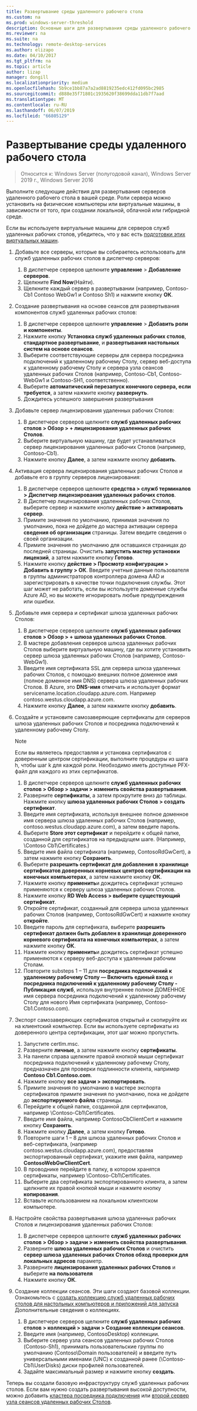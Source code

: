 ```yaml
---
title: Развертывание среды удаленного рабочего стола
ms.custom: na
ms.prod: windows-server-threshold
description: Основные шаги для развертывания среды удаленного рабочего стола.
ms.reviewer: na
ms.suite: na
ms.technology: remote-desktop-services
ms.author: elizapo
ms.date: 04/10/2017
ms.tgt_pltfrm: na
ms.topic: article
author: lizap
manager: dongill
ms.localizationpriority: medium
ms.openlocfilehash: 5b9ce1bb87a7a2ad8819235edc412fd095bc2985
ms.sourcegitcommit: d888e35f71801c1935620f38699dda11db7f7aad
ms.translationtype: MT
ms.contentlocale: ru-RU
ms.lasthandoff: 06/07/2019
ms.locfileid: "66805129"
---
```

# <a name="deploy-your-remote-desktop-environment"></a>Развертывание среды удаленного рабочего стола

>Относится к: Windows Server (полугодовой канал), Windows Server 2019 г., Windows Server 2016

Выполните следующие действия для развертывания серверов удаленного рабочего стола в вашей среде. Роли сервера можно установить на физические компьютеры или виртуальные машины, в зависимости от того, при создании локальной, облачной или гибридной среде. 

Если вы используете виртуальные машины для серверов служб удаленных рабочих столов, убедитесь, что у вас есть [подготовки этих виртуальных машин](rds-prepare-vms.md).
  
  
1.  Добавьте все серверы, которые вы собираетесь использовать для служб удаленных рабочих столов в диспетчер серверов:  
    1.  В диспетчере серверов щелкните **управление** > **Добавление серверов**.  
    2.  Щелкните **Find Now**(Найти).  
    3.  Щелкните каждый сервер в развертывании (например, Contoso-Cb1 Contoso WebGw1 и Contoso Sh1) и нажмите кнопку **ОК**.  
2.  Создание развертывания на основе сеансов для развертывания компонентов служб удаленных рабочих столов:  
    1.  В диспетчере серверов щелкните **управление** > **Добавить роли и компоненты**.  
    2.  Нажмите кнопку **Установка служб удаленных рабочих столов**, **стандартное развертывание**, и **развертывания настольных систем на основе сеансов**.  
    3.  Выберите соответствующие серверы для сервера посредника подключений к удаленному рабочему Столу, сервер веб-доступа к удаленному рабочему Столу и сервера узла сеансов удаленных рабочих Столов (например, Contoso-Cb1, Contoso-WebGw1 и Contoso-SH1, соответственно).  
    4.  Выберите **автоматический перезапуск конечного сервера, если требуется**, а затем нажмите кнопку **развернуть**.  
    5.  Дождитесь успешного завершения развертывания  
3.  Добавьте сервер лицензирования удаленных рабочих Столов:  
    1.  В диспетчере серверов щелкните **служб удаленных рабочих столов > Обзор > + лицензирования удаленных рабочих Столов**.  
    2.  Выберите виртуальную машину, где будет устанавливаться сервер лицензирования удаленных рабочих Столов (например, Contoso-Cb1).  
    3.  Нажмите кнопку **Далее**, а затем нажмите кнопку **добавить**.  
4.  Активация сервера лицензирования удаленных рабочих Столов и добавьте его в группу серверов лицензирования:  
    1.  В диспетчере серверов щелкните **средства > служб терминалов > Диспетчер лицензирования удаленных рабочих столов**.  
    2.  В Диспетчер лицензирования удаленных рабочих Столов, выберите сервер и нажмите кнопку **действие > активировать сервер**.  
    3.  Примите значения по умолчанию, принимая значения по умолчанию, пока не дойдете до мастера активации сервера **сведения об организации** страницы. Затем введите сведения о своей организации.  
    4.  Примите значения по умолчанию для оставшихся страницах до последней страницы. Очистить **запустить мастер установки лицензий**, а затем нажмите кнопку **Готово**.  
    5.  Нажмите кнопку **действие > Просмотр конфигурации > Добавить в группу > ОК**. Введите учетные данные пользователя в группы администраторов контроллера домена AAD и зарегистрировать в качестве точки подключения службы. Этот шаг может не работать, если вы используете доменные службы Azure AD, но вы можете игнорировать любые предупреждения или ошибки.  
5.  Добавьте имя сервера и сертификат шлюза удаленных рабочих Столов:  
    1.  В диспетчере серверов щелкните **служб удаленных рабочих столов > Обзор > + шлюза удаленных рабочих Столов**.  
    2.  В мастере добавления серверов шлюза удаленных рабочих Столов выберите виртуальную машину, где вы хотите установить сервер шлюза удаленных рабочих Столов (например, Contoso-WebGw1).  
    3.  Введите имя сертификата SSL для сервера шлюза удаленных рабочих Столов, с помощью внешних полное доменное имя (полное доменное имя DNS) сервера шлюза удаленных рабочих Столов. В Azure, это **DNS-имя** отмечать и использует формат servicename.location.cloudapp.azure.com. Например contoso.westus.cloudapp.azure.com.  
    4.  Нажмите кнопку **Далее**, а затем нажмите кнопку **добавить**.
6.  Создайте и установите самозаверяющие сертификаты для серверов шлюза удаленных рабочих Столов и посредника подключений к удаленному рабочему Столу.

       > [!NOTE]
       > Если вы являетесь предоставляя и установка сертификатов с доверенным центром сертификации, выполните процедуры из шага h, чтобы шаг k для каждой роли. Необходимо иметь доступные PFX-файл для каждого из этих сертификатов.
       
    1.  В диспетчере серверов щелкните **служб удаленных рабочих столов > Обзор > задачи > изменить свойства развертывания**.  
    2.  Разверните **сертификаты**, а затем прокрутите вниз до таблицы. Нажмите кнопку **шлюза удаленных рабочих Столов > создать сертификат**.  
    3.  Введите имя сертификата, используя внешнее полное доменное имя сервера шлюза удаленных рабочих Столов (например, contoso.westus.cloudapp.azure.com), а затем введите пароль.  
    4.  Выберите **Store этот сертификат** и перейдите к общей папке, созданной для сертификатов на предыдущем шаге. (Например, \Contoso Cb1\Certificates.)  
    5.  Введите имя файла сертификата (например, ContosoRdGwCert), а затем нажмите кнопку **Сохранить**.  
    6.  Выберите **разрешить сертификат для добавления в хранилище сертификатов доверенных корневых центров сертификации на конечных компьютерах**, а затем нажмите кнопку **ОК**.  
    7.  Нажмите кнопку **применить**и дождитесь сертификат успешно применяются к серверу шлюза удаленных рабочих Столов.  
    8.  Нажмите кнопку **RD Web Access > выберите существующий сертификат**.  
    9.  Откройте сертификат, созданный для сервера шлюза удаленных рабочих Столов (например, ContosoRdGwCert) и нажмите кнопку **откройте**.  
    10. Введите пароль для сертификата, выберите **разрешить сертификат должен быть добавлен в хранилище доверенного корневого сертификата на конечных компьютерах**, а затем нажмите кнопку **ОК**.  
    11. Нажмите кнопку **применить**и дождитесь сертификат успешно применяются к серверу веб-доступа к удаленным рабочим Столам.  
    12. Повторите substeps 1 – 11 для **посредника подключений к удаленному рабочему Столу — Включить единый вход** и **посредника подключений к удаленному рабочему Столу - Публикация служб**, используя внутреннее полное ДОМЕННОЕ имя сервера посредника подключений к удаленному рабочему Столу для нового Имя сертификата (например, Contoso-Cb1.Contoso.com).  
7.  Экспорт самозаверяющих сертификатов открытый и скопируйте их на клиентский компьютер. Если вы используете сертификаты из доверенного центра сертификации, этот шаг можно пропустить.  
    1.  Запустите certlm.msc.  
    2.  Разверните **личные**, а затем нажмите кнопку **сертификаты**.  
    3.  На панели справа щелкните правой кнопкой мыши сертификат посредника подключений к удаленному рабочему Столу, предназначен для проверки подлинности клиента, например **Contoso Cb1.Contoso.com**.  
    4.  Нажмите кнопку **все задачи > экспортировать**.  
    5.  Примите значения по умолчанию в мастере экспорта сертификатов примите значения по умолчанию, пока не дойдете до **экспортируемого файла** страницы.  
    6.  Перейдите к общей папке, созданной для сертификатов, например \Contoso-Cb1\Certificates.  
    7.  Введите имя файла, например ContosoCbClientCert и нажмите кнопку **Сохранить**.  
    8.  Нажмите кнопку **Далее**, а затем кнопку **Готово**.  
    9.  Повторите шаги 1 – 8 для шлюза удаленных рабочих Столов и веб-сертификата, (например contoso.westus.cloudapp.azure.com), предоставляя экспортированный сертификат, укажите имя файла, например **ContosoWebGwClientCert**.  
    10. В проводнике перейдите в папку, в котором хранятся сертификаты, например \Contoso-Cb1\Certificates.  
    11. Выберите два сертификата экспортированного клиента, а затем щелкните их правой кнопкой мыши и нажмите кнопку **копирования**.  
    12. Вставьте использованием на локальном клиентском компьютере.  
8.  Настройте свойства развертывания шлюза удаленных рабочих Столов и лицензирования удаленных рабочих Столов:  
    1.  В диспетчере серверов щелкните **служб удаленных рабочих столов > Обзор > задачи > изменить свойства развертывания**.  
    2.  Разверните **шлюза удаленных рабочих Столов** и очистить **сервер шлюза удаленных рабочих Столов обход проверки для локальных адресов** параметр.  
    3.  Разверните **лицензирования удаленных рабочих Столов** и выберите **на пользователя**  
    4.  Нажмите кнопку **ОК**.  
10. Создание коллекции сеансов. Эти шаги создают базовой коллекции. Ознакомьтесь с [создать коллекцию служб удаленных рабочих столов для настольных компьютеров и приложений для запуска](rds-create-collection.md) Дополнительные сведения о коллекциях.
 
    1.  В диспетчере серверов щелкните **служб удаленных рабочих столов > коллекций > задачи > Создание коллекции сеансов**.  
    2.  Введите имя (например, ContosoDesktop) коллекции.  
    3.  Выберите сервер узла сеансов удаленных рабочих Столов (Contoso-Sh1), принимать пользовательские группы по умолчанию (Contoso\Domain пользователей) и введите путь универсальными именами (UNC) к созданной ранее (\Contoso-Cb1\UserDisks) диски профилей пользователей.  
    4.  Задайте максимальный размер и нажмите кнопку **создать**.  
  

Теперь вы создали базовую инфраструктуру служб удаленных рабочих столов. Если вам нужно создать развертывания высокой доступности, можно добавить [кластера посредника подключения](rds-connection-broker-cluster.md) или [второй сервер узла сеансов удаленных рабочих Столов](rds-scale-rdsh-farm.md).

